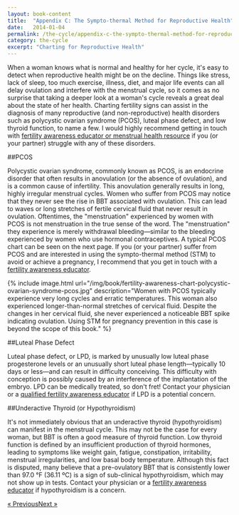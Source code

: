 ```yaml
---
layout: book-content
title:  "Appendix C: The Sympto-thermal Method for Reproductive Health"
date:   2014-01-04
permalink: /the-cycle/appendix-c-the-sympto-thermal-method-for-reproductive-health
category: the-cycle
excerpt: "Charting for Reproductive Health"
---
```


When a woman knows what is normal and healthy for her cycle, it's easy to detect when reproductive health might be on the decline. Things like stress, lack of sleep, too much exercise, illness, diet, and major life events can all delay ovulation and interfere with the menstrual cycle, so it comes as no surprise that taking a deeper look at a woman's cycle reveals a great deal about the state of her health. Charting fertility signs can assist in the diagnosis of many reproductive (and non-reproductive) health disorders such as polycystic ovarian syndrome (PCOS), luteal phase defect, and low thyroid function, to name a few. I would highly recommend getting in touch with <a class="text-link" href="/the-cycle/appendix-d-fertility-awareness-and-menstrual-health-resources">fertility awareness educator or menstrual health resource</a> if you (or your partner) struggle with any of these disorders.


##PCOS


Polycystic ovarian syndrome, commonly known as PCOS, is an endocrine disorder that often results in anovulation (or the absence of ovulation), and is a common cause of infertility. This anovulation generally results in long, highly irregular menstrual cycles. Women who suffer from PCOS may notice that they never see the rise in BBT associated with ovulation. This can lead to waves or long stretches of fertile cervical fluid that never result in ovulation. Oftentimes, the "menstruation" experienced by women with PCOS is not menstruation in the true sense of the word. The "menstruation" they experience is merely withdrawal bleeding&mdash;similar to the bleeding experienced by women who use hormonal contraceptives. A typical PCOS chart can be seen on the next page. If you (or your partner) suffer from PCOS and are interested in using the sympto-thermal method (STM) to avoid or achieve a pregnancy, I recommend that you get in touch with a <a class="text-link" href="/the-cycle/appendix-d-fertility-awareness-and-menstrual-health-resources">fertility awareness educator</a>.


{% include image.html url="/img/book/fertility-awareness-chart-polycystic-ovarian-syndrome-pcos.jpg" description="Women with PCOS typically experience very long cycles and erratic temperatures. This woman also experienced longer-than-normal stretches of cervical fluid. Despite the changes in her cervical fluid, she never experienced a noticeable BBT spike indicating ovulation. Using STM for pregnancy prevention in this case is beyond the scope of this book." %}


##Luteal Phase Defect


Luteal phase defect, or LPD, is marked by unusually low luteal phase progesterone levels or an unusually short luteal phase length&mdash;typically 10 days or less&mdash;and can result in difficulty conceiving. This difficulty with conception is possibly caused by an interference of the implantation of the embryo. LPD can be medically treated, so don't fret! Contact your physician or a <a class="text-link" href="/the-cycle/appendix-d-fertility-awareness-and-menstrual-health-resources">qualified fertility awareness educator</a> if LPD is a potential concern. 


##Underactive Thyroid (or Hypothyroidism)


It's not immediately obvious that an underactive thyroid (hypothyroidism) can manifest in the menstrual cycle. This may not be the case for every woman, but BBT is often a good measure of thyroid function. Low thyroid function is defined by an insufficient production of thyroid hormones, leading to symptoms like weight gain, fatigue, constipation, irritability, menstrual irregularities, and low basal body temperature. Although this fact is disputed, many believe that a pre-ovulatory BBT that is consistently lower than 97.0 °F (36.11 ºC) is a sign of sub-clinical hypothyroidism, which may not show up in tests. Contact your physician or a <a class="text-link" href="/the-cycle/appendix-d-fertility-awareness-and-menstrual-health-resources">fertility awareness educator</a> if hypothyroidism is a concern.


<div class="arrows">
	<p><a class="text-link previous" href="/the-cycle/appendix-b-the-sympto-thermal-method-for-pregnancy-assistance/" title="Previous Excerpt">&laquo; Previous</a><a class="text-link next" href="/the-cycle/appendix-d-fertility-awareness-and-menstrual-health-resources/" title="Next Excerpt">Next &raquo;</a></p>
</div>
